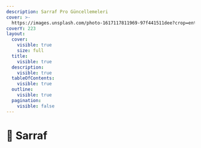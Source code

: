 ```yaml
---
description: Sarraf Pro Güncellemeleri
cover: >-
  https://images.unsplash.com/photo-1617117811969-97f441511dee?crop=entropy&cs=srgb&fm=jpg&ixid=M3wxOTcwMjR8MHwxfHNlYXJjaHw1fHxqZXdlbGVyeXxlbnwwfHx8fDE3Mzg2OTMwOTF8MA&ixlib=rb-4.0.3&q=85
coverY: 223
layout:
  cover:
    visible: true
    size: full
  title:
    visible: true
  description:
    visible: true
  tableOfContents:
    visible: true
  outline:
    visible: true
  pagination:
    visible: false
---
```


# 💎 Sarraf

